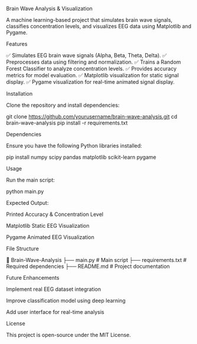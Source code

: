 Brain Wave Analysis & Visualization

A machine learning-based project that simulates brain wave signals, classifies concentration levels, and visualizes EEG data using Matplotlib and Pygame.

Features

✅ Simulates EEG brain wave signals (Alpha, Beta, Theta, Delta).
✅ Preprocesses data using filtering and normalization.
✅ Trains a Random Forest Classifier to analyze concentration levels.
✅ Provides accuracy metrics for model evaluation.
✅ Matplotlib visualization for static signal display.
✅ Pygame visualization for real-time animated signal display.

Installation

Clone the repository and install dependencies:

git clone https://github.com/yourusername/brain-wave-analysis.git
cd brain-wave-analysis
pip install -r requirements.txt

Dependencies

Ensure you have the following Python libraries installed:

pip install numpy scipy pandas matplotlib scikit-learn pygame

Usage

Run the main script:

python main.py

Expected Output:

Printed Accuracy & Concentration Level

Matplotlib Static EEG Visualization

Pygame Animated EEG Visualization


File Structure

📂 Brain-Wave-Analysis
 ├── main.py               # Main script
 ├── requirements.txt      # Required dependencies
 ├── README.md             # Project documentation

Future Enhancements

Implement real EEG dataset integration

Improve classification model using deep learning

Add user interface for real-time analysis


License

This project is open-source under the MIT License.


